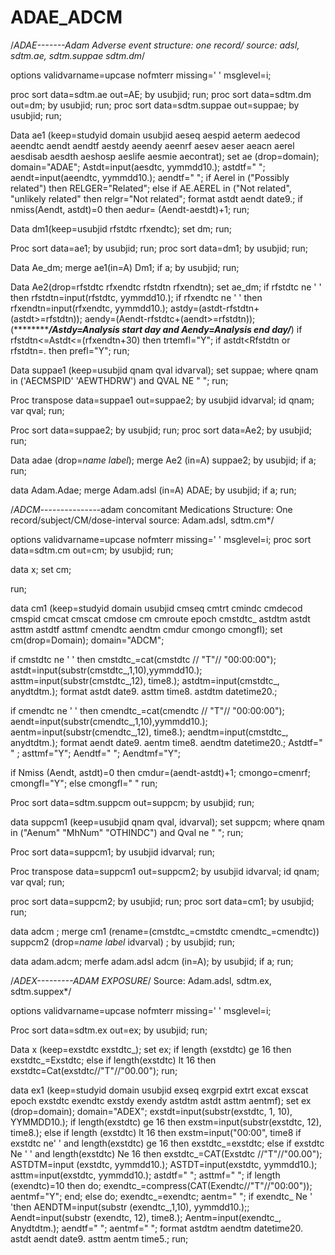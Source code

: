 # ADAE_ADCM

/*ADAE-------Adam Adverse event
structure: one record/
source: adsl, sdtm.ae, sdtm.suppae sdtm.dm*/

options validvarname=upcase nofmterr missing=' ' msglevel=i;

proc sort data=sdtm.ae out=AE; by usubjid; run;
proc sort data=sdtm.dm out=dm; by usubjid; run;
proc sort data=sdtm.suppae out=suppae; by usubjid; run;

Data ae1 (keep=studyid domain usubjid aeseq aespid aeterm aedecod
aeendtc aendt aendtf aestdy aeendy aeenrf aesev aeser aeacn aerel
aesdisab aesdth aeshosp aeslife aesmie aecontrat);
set ae (drop=domain);
domain="ADAE";
Astdt=input(aesdtc, yymmdd10.);
astdtf=" ";
aendt=input(aeendtc, yymmdd10.);
aendtf=" ";
if Aerel in ("Possibly related") then RELGER="Related";
else if AE.AEREL in ("Not related", "unlikely related" then relgr="Not related";
format astdt aendt date9.;
if nmiss(Aendt, astdt)=0 then aedur= (Aendt-aestdt)+1;
run;

Data dm1(keep=usubjid rfstdtc rfxendtc);
set dm;
run;

Proc sort data=ae1; by usubjid; run;
proc sort data=dm1; by usubjid; run;

Data Ae_dm;
merge ae1(in=A) Dm1;
if a;
by usubjid;
run;

Data Ae2(drop=rfstdtc rfxendtc rfstdtn rfxendtn);
set ae_dm;
if rfstdtc ne ' ' then 
rfstdtn=input(rfstdtc, yymmdd10.);
if rfxendtc ne ' ' then 
rfxendtn=input(rfxendtc, yymmdd10.);
astdy=(astdt-rfstdtn+(astdt>=rfstdtn));
aendy=(Aendt-rfstdtc+(aendt>=rfstdtn));
(***************/*Astdy=Analysis start day and Aendy=Analysis end day*/*******)
if rfstdtn<=Astdt<=(rfxendtn+30) then trtemfl="Y";
if astdt<Rfstdtn or rfstdtn=. then prefl="Y";
run;


Data suppae1 (keep=usubjid qnam qval idvarval);
set suppae;
where qnam in ('AECMSPID' 'AEWTHDRW') and QVAL NE " ";
run;

Proc transpose data=suppae1 out=suppae2;
by usubjid idvarval;
id qnam;
var qval;
run;

Proc sort data=suppae2; by usubjid; run;
proc sort data=Ae2; by usubjid; run;

Data adae (drop=_name_ _label_);
merge Ae2 (in=A) suppae2;
by usubjid;
if a;
run;

data Adam.Adae;
merge Adam.adsl (in=A) ADAE;
by usubjid;
if a;
run;

/*ADCM*---------------adam concomitant Medications
Structure: One record/subject/CM/dose-interval
source: Adam.adsl, sdtm.cm*/

options validvarname=upcase nofmterr missing=' ' msglevel=i;
proc sort data=sdtm.cm out=cm; by usubjid; run;

data x;
set cm;

run;

data cm1 (keep=studyid domain usubjid cmseq cmtrt cmindc cmdecod cmspid cmcat cmscat cmdose cm
cmroute epoch cmstdtc_ astdtm astdt asttm astdtf asttmf cmendtc aendtm cmdur cmongo cmongfl);
set cm(drop=Domain);
domain="ADCM";

if cmstdtc ne ' ' then cmstdtc_=cat(cmstdtc // "T"// "00:00:00");
astdt=input(substr(cmstdtc_,1,10),yymmdd10.);
asttm=input(substr(cmstdtc_,12), time8.);
astdtm=input(cmstdtc_, anydtdtm.);
format astdt date9. asttm time8. astdtm datetime20.;

if cmendtc ne ' ' then cmendtc_=cat(cmendtc // "T"// "00:00:00");
aendt=input(substr(cmendtc_,1,10),yymmdd10.);
aentm=input(substr(cmendtc_,12), time8.);
aendtm=input(cmstdtc_, anydtdtm.);
format aendt date9. aentm time8. aendtm datetime20.;
Astdtf=" " ;
asttmf="Y";
Aendtf=" ";
Aendtmf="Y";

if Nmiss (Aendt, astdt)=0 then cmdur=(aendt-astdt)+1;
cmongo=cmenrf;
cmongfl="Y"; else cmongfl=" "
run;

Proc sort data=sdtm.suppcm out=suppcm; by usubjid; run;

data suppcm1 (keep=usubjid qnam qval, idvarval);
set suppcm;
where qnam in ("Aenum" "MhNum" "OTHINDC") and Qval ne " ";
run;

Proc sort data=suppcm1; by usubjid idvarval; run;

Proc transpose data=suppcm1 out=suppcm2;
by usubjid idvarval;
id qnam;
var qval;
run;

proc sort data=suppcm2; by usubjid; run;
proc sort data=cm1; by usubjid; run;

data adcm ;
merge cm1 (rename=(cmstdtc_=cmstdtc cmendtc_=cmendtc)) suppcm2 (drop=_name_ _label_ idvarval) ;
by usubjid;
run;

data adam.adcm;
merfe adam.adsl adcm (in=A);
by usubjid;
if a;
run;


/*ADEX---------ADAM EXPOSURE*/
Source: Adam.adsl, sdtm.ex, sdtm.suppex*/

options validvarname=upcase nofmterr missing=' ' msglevel=i;

Proc sort data=sdtm.ex out=ex; by usubjid; run;

Data x (keep=exstdtc exstdtc_);
set ex;
if length (exstdtc) ge 16 then exstdtc_=Exstdtc;
else if length(exstdtc) lt 16 then exstdtc=Cat(exstdtc//"T"//"00.00");
run;

data ex1 (keep=studyid domain usubjid exseq exgrpid extrt excat exscat
epoch exstdtc exendtc exstdy exendy astdtm astdt asttm
aentmf);
set ex (drop=domain);
domain="ADEX";
exstdt=input(substr(exstdtc, 1, 10), YYMMDD10.);
if length(exstdtc) ge 16 then 
exstm=input(substr(exstdtc, 12), time8.);
else if length (exstdtc) lt 16 then exstm=input("00:00", time8
if exstdtc ne' ' and length(exstdtc) ge 16 then exstdtc_=exstdtc;
else if exstdtc Ne ' ' and length(exstdtc) Ne 16 then exstdtc_=CAT(Exstdtc //"T"//"00.00");
ASTDTM=input (exstdtc, yymmdd10.);
ASTDT=input(exstdtc, yymmdd10.);
asttm=input(exstdtc, yymmdd10.);
astdtf=" ";
asttmf=" ";
if length (exendtc)=10 then do; 
exendtc_=compress(CAT(Exendtc//"T"//"00:00"));
aentmf="Y";
end;
else do;
exendtc_=exendtc;
                 aentm=" ";
                 if exendtc_ Ne ' 'then
AENDTM=input(substr (exendtc_,1,10), yymmdd10.);;
Aendt=input(substr (exendtc, 12), time8.);
Aentm=input(exendtc_, Anydtdtm.);
aendtf=" ";
aentmf=" ";
format astdtm aendtm datetime20.
              astdt aendt date9.
              asttm aentm time5.;
run;







































































